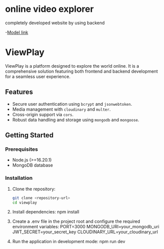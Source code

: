 # online video explorer

completely developed website by using  backend

-[Model link](https://app.eraser.io/workspace/YtPqZ1VogxGy1jzIDkzj)


# ViewPlay

ViewPlay is a platform designed to explore the world online. It is a comprehensive solution featuring both frontend and backend development for a seamless user experience.

## Features
- Secure user authentication using `bcrypt` and `jsonwebtoken`.
- Media management with `cloudinary` and `multer`.
- Cross-origin support via `cors`.
- Robust data handling and storage using `mongodb` and `mongoose`.

## Getting Started

### Prerequisites
- Node.js (>=16.20.1)
- MongoDB database

### Installation

1. Clone the repository:
   ```bash
   git clone <repository-url>
   cd viewplay
   
2. Install dependencies:
      npm install

4. Create a .env file in the project root and configure the required environment variables:
      PORT=3000
      MONGODB_URI=your_mongodb_uri
      JWT_SECRET=your_secret_key
      CLOUDINARY_URL=your_cloudinary_url
   
5. Run the application in development mode:
      npm run dev
